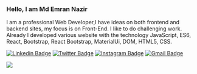 <h3>Hello, I am Md Emran Nazir</h3>
<p>I am a professional Web Developer,I have ideas on both frontend and backend sites, my focus is on Front-End. I like to do challenging work. Already I developed various website with the technology JavaScript, ES6, React, Bootstrap, React Bootstrap, MaterialUi, DOM, HTML5, CSS.</p>

[![Linkedin Badge](https://img.shields.io/badge/-@emran899dev-blue?style=flat&logo=Linkedin&logoColor=white&link=https://www.linkedin.com/in/emrannazir99/)](https://www.linkedin.com/in/hasibshekh/)
[![Twitter Badge](https://img.shields.io/badge/-@emran899dev-1ca0f1?style=flat&labelColor=1ca0f1&logo=twitter&logoColor=white&link=https://twitter.com/emran899dev)](https://twitter.com/HasibShekh4)
[![Instagram Badge](https://img.shields.io/badge/-@emran899dev-purple?style=flat&logo=instagram&logoColor=white&link=https://www.instagram.com/)](https://www.instagram.com/hasibsheikh2130/)
[![Gmail Badge](https://img.shields.io/badge/-@emran899dev-c14438?style=flat&logo=Gmail&logoColor=white&link=mailto:hasib2130@gmail.com)](mailto:mdemrannazir9999@gmail.com)


<p><img src="https://github-readme-stats.vercel.app/api?username=emran899dev&amp;show_icons=true%22%20alt=%22GitHub%20Stats"></p>
<!--
**sheikhhasib/sheikhhasib** is a ✨ _special_ ✨ repository because its `README.md` (this file) appears on your GitHub profile.

Here are some ideas to get you started:

- 🔭 I’m currently working on ...
- 🌱 I’m currently learning ...
- 👯 I’m looking to collaborate on ...
- 🤔 I’m looking for help with ...
- 💬 Ask me about ...
- 📫 How to reach me: ...
- 😄 Pronouns: ...
- ⚡ Fun fact: ...
-->
